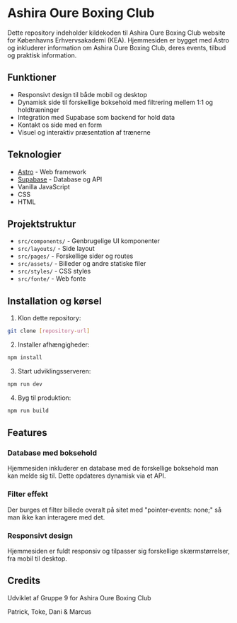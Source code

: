 # Ashira Oure Boxing Club

Dette repository indeholder kildekoden til Ashira Oure Boxing Club website for Københavns Erhvervsakademi (KEA). Hjemmesiden er bygget med Astro og inkluderer information om Ashira Oure Boxing Club, deres events, tilbud og praktisk information.

## Funktioner

- Responsivt design til både mobil og desktop
- Dynamisk side til forskellige boksehold med filtrering mellem 1:1 og holdtræninger
- Integration med Supabase som backend for hold data
- Kontakt os side med en form
- Visuel og interaktiv præsentation af trænerne

## Teknologier

- [Astro](https://astro.build/) - Web framework
- [Supabase](https://supabase.com/) - Database og API
- Vanilla JavaScript
- CSS
- HTML

## Projektstruktur

- `src/components/` - Genbrugelige UI komponenter
- `src/layouts/` - Side layout
- `src/pages/` - Forskellige sider og routes
- `src/assets/` - Billeder og andre statiske filer
- `src/styles/` - CSS styles
- `src/fonte/` - Web fonte

## Installation og kørsel

1. Klon dette repository:

```bash
git clone [repository-url]
```

2. Installer afhængigheder:

```bash
npm install
```

3. Start udviklingsserveren:

```bash
npm run dev
```

4. Byg til produktion:

```bash
npm run build
```

## Features

### Database med boksehold

Hjemmesiden inkluderer en database med de forskellige boksehold man kan melde sig til. Dette opdateres dynamisk via et API.

### Filter effekt

Der burges et filter billede overalt på sitet med "pointer-events: none;" så man ikke kan interagere med det.

### Responsivt design

Hjemmesiden er fuldt responsiv og tilpasser sig forskellige skærmstørrelser, fra mobil til desktop.

## Credits

Udviklet af Gruppe 9 for Ashira Oure Boxing Club

Patrick, Toke, Dani & Marcus
